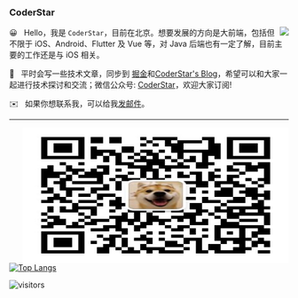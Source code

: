 ### CoderStar

<img align="right" src="https://github-readme-stats.vercel.app/api?username=Coder-Star&show_icons=true" />

😀  &nbsp; Hello，我是 `CoderStar`，目前在北京。想要发展的方向是大前端，包括但不限于 iOS、Android、Flutter 及 Vue 等，对 Java 后端也有一定了解，目前主要的工作还是与 iOS 相关。

📖  &nbsp; 平时会写一些技术文章，同步到 [掘金](https://juejin.cn/user/588993964541288)和[CoderStar's Blog](https://coder-star.github.io/)，希望可以和大家一起进行技术探讨和交流；微信公众号: [CoderStar](https://github.com/Coder-Star/Coder-Star/blob/master/static/img/WeChatOfficialAccount.jpg)，欢迎大家订阅!

✉️ &nbsp; 如果你想联系我，可以给我[发邮件](mailto:1340529758@qq.com)。

---

<img align="right" height="244" width="480" src="https://github.com/Coder-Star/Coder-Star/blob/master/static/img/WeChatOfficialAccount.jpg" />

[![Top Langs](https://github-readme-stats.vercel.app/api/top-langs/?username=Coder-Star&langs_count=10&layout=compact)](https://github.com/Coder-Star)

![visitors](https://visitor-badge.glitch.me/badge?page_id=Coder-Star.Coder-Star)
